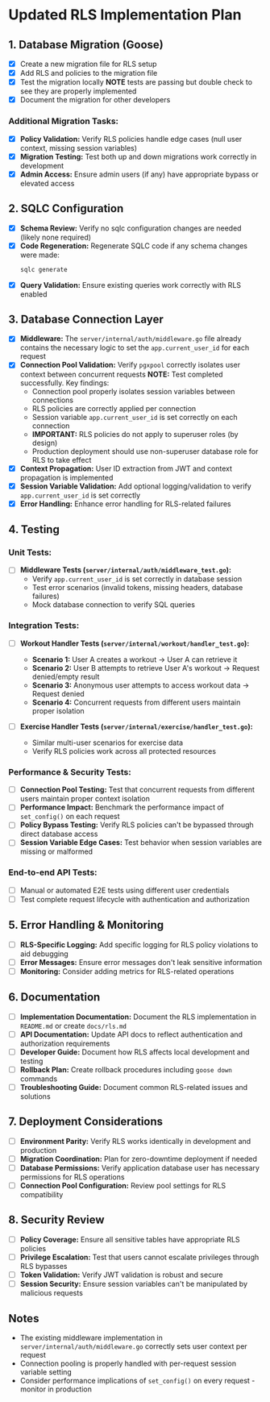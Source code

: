 # Updated RLS Implementation Plan

## 1. Database Migration (Goose)

- [x] Create a new migration file for RLS setup
- [x] Add RLS and policies to the migration file
- [x] Test the migration locally **NOTE** tests are passing but double check to see they are properly implemented
- [x] Document the migration for other developers

### Additional Migration Tasks:

- [x] **Policy Validation:** Verify RLS policies handle edge cases (null user context, missing session variables)
- [x] **Migration Testing:** Test both up and down migrations work correctly in development
- [x] **Admin Access:** Ensure admin users (if any) have appropriate bypass or elevated access

## 2. SQLC Configuration

- [x] **Schema Review:** Verify no sqlc configuration changes are needed (likely none required)
- [x] **Code Regeneration:** Regenerate SQLC code if any schema changes were made:
  ```bash
  sqlc generate
  ```
- [x] **Query Validation:** Ensure existing queries work correctly with RLS enabled

## 3. Database Connection Layer

- [x] **Middleware:** The `server/internal/auth/middleware.go` file already contains the necessary logic to set the `app.current_user_id` for each request
- [x] **Connection Pool Validation:** Verify `pgxpool` correctly isolates user context between concurrent requests
  **NOTE:** Test completed successfully. Key findings:
  - Connection pool properly isolates session variables between connections
  - RLS policies are correctly applied per connection
  - Session variable `app.current_user_id` is set correctly on each connection
  - **IMPORTANT:** RLS policies do not apply to superuser roles (by design)
  - Production deployment should use non-superuser database role for RLS to take effect
- [x] **Context Propagation:** User ID extraction from JWT and context propagation is implemented
- [x] **Session Variable Validation:** Add optional logging/validation to verify `app.current_user_id` is set correctly
- [x] **Error Handling:** Enhance error handling for RLS-related failures

## 4. Testing

### Unit Tests:

- [ ] **Middleware Tests (`server/internal/auth/middleware_test.go`):**
  - Verify `app.current_user_id` is set correctly in database session
  - Test error scenarios (invalid tokens, missing headers, database failures)
  - Mock database connection to verify SQL queries

### Integration Tests:

- [ ] **Workout Handler Tests (`server/internal/workout/handler_test.go`):**

  - **Scenario 1:** User A creates a workout → User A can retrieve it
  - **Scenario 2:** User B attempts to retrieve User A's workout → Request denied/empty result
  - **Scenario 3:** Anonymous user attempts to access workout data → Request denied
  - **Scenario 4:** Concurrent requests from different users maintain proper isolation

- [ ] **Exercise Handler Tests (`server/internal/exercise/handler_test.go`):**
  - Similar multi-user scenarios for exercise data
  - Verify RLS policies work across all protected resources

### Performance & Security Tests:

- [ ] **Connection Pool Testing:** Test that concurrent requests from different users maintain proper context isolation
- [ ] **Performance Impact:** Benchmark the performance impact of `set_config()` on each request
- [ ] **Policy Bypass Testing:** Verify RLS policies can't be bypassed through direct database access
- [ ] **Session Variable Edge Cases:** Test behavior when session variables are missing or malformed

### End-to-end API Tests:

- [ ] Manual or automated E2E tests using different user credentials
- [ ] Test complete request lifecycle with authentication and authorization

## 5. Error Handling & Monitoring

- [ ] **RLS-Specific Logging:** Add specific logging for RLS policy violations to aid debugging
- [ ] **Error Messages:** Ensure error messages don't leak sensitive information
- [ ] **Monitoring:** Consider adding metrics for RLS-related operations

## 6. Documentation

- [ ] **Implementation Documentation:** Document the RLS implementation in `README.md` or create `docs/rls.md`
- [ ] **API Documentation:** Update API docs to reflect authentication and authorization requirements
- [ ] **Developer Guide:** Document how RLS affects local development and testing
- [ ] **Rollback Plan:** Create rollback procedures including `goose down` commands
- [ ] **Troubleshooting Guide:** Document common RLS-related issues and solutions

## 7. Deployment Considerations

- [ ] **Environment Parity:** Verify RLS works identically in development and production
- [ ] **Migration Coordination:** Plan for zero-downtime deployment if needed
- [ ] **Database Permissions:** Verify application database user has necessary permissions for RLS operations
- [ ] **Connection Pool Configuration:** Review pool settings for RLS compatibility

## 8. Security Review

- [ ] **Policy Coverage:** Ensure all sensitive tables have appropriate RLS policies
- [ ] **Privilege Escalation:** Test that users cannot escalate privileges through RLS bypasses
- [ ] **Token Validation:** Verify JWT validation is robust and secure
- [ ] **Session Security:** Ensure session variables can't be manipulated by malicious requests

## Notes

- The existing middleware implementation in `server/internal/auth/middleware.go` correctly sets user context per request
- Connection pooling is properly handled with per-request session variable setting
- Consider performance implications of `set_config()` on every request - monitor in production
